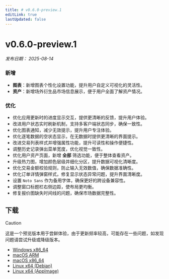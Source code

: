 ```yaml
---
title: # v0.6.0-preview.1
editLink: true
lastUpdated: false
---
```


# v0.6.0-preview.1  <Badge type="warning" text="preview" />

_发布日期： 2025-08-14_

### 新增

- **图表**：新增图表个性化设置功能，提升用户自定义可视化的灵活性。
- **资产**：新增场外衍生品市场信息展示，便于用户全面了解资产情况。

### 优化

- 优化应用更新时的进度显示交互，提供更清晰的反馈，提升用户体验。
- 改进用户状态实时刷新机制，支持多客户端状态同步，确保一致性。
- 优化图表通知，减少无效提示，提升用户专注体验。
- 优化逐笔数据的空状态显示，在无数据时提供更清晰的界面提示。
- 改进交易列表样式并增强属性功能，提升可读性和操作便捷性。
- 调整历史记录弹出菜单宽度，优化视觉一致性。
- 优化用户资产页面，新增 **全部** 筛选功能，便于整体查看资产。
- 升级热力图，增加颜色层级并细化分区，提升数据可视化清晰度。
- 优化交易金额校验规则，防止输入无效数值，确保数据准确性。
- 优化订单详情弹窗样式，修复显示状态异常问题，提升界面清晰度。
- 设置 `Noto Sans` 作为备用字体，确保更好的跨设备兼容性。
- 调整窗口标题栏右侧边距，使布局更均衡。
- 修复报价图缺失时间线的问题，确保市场数据完整性。

## 下载


> [!CAUTION]
> 这是一个预览版本用于尝鲜体验，由于更新频率较高，可能存在一些问题，如发现问题请尝试升级或降级版本。


- [Windows x86_64](https://assets.lbkrs.com/github/release/longbridge-desktop/preview/longbridge-v0.6.0-preview.1-windows-x86_64.exe)
- [macOS ARM](https://assets.lbkrs.com/github/release/longbridge-desktop/preview/longbridge-v0.6.0-preview.1-macos-aarch64.dmg)
- [macOS x86_64](https://assets.lbkrs.com/github/release/longbridge-desktop/preview/longbridge-v0.6.0-preview.1-macos-x86_64.dmg)
- [Linux x64 (Debian)](https://assets.lbkrs.com/github/release/longbridge-desktop/preview/longbridge-v0.6.0-preview.1-linux-x86_64.deb)
- [Linux x64 (AppImage)](https://assets.lbkrs.com/github/release/longbridge-desktop/preview/longbridge-v0.6.0-preview.1-linux-x86_64.AppImage)